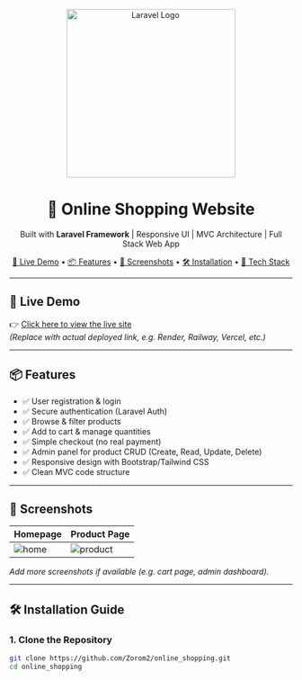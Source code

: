 <p align="center">
  <img src="https://raw.githubusercontent.com/laravel/art/master/logo-lockup/5%20SVG/2%20CMYK/1%20Full%20Color/laravel-logolockup-cmyk-red.svg" width="300" alt="Laravel Logo">
</p>

<h1 align="center">🛒 Online Shopping Website</h1>

<p align="center">
  Built with <strong>Laravel Framework</strong> | Responsive UI | MVC Architecture | Full Stack Web App
</p>

<p align="center">
  <a href="#-live-demo">🔗 Live Demo</a> •
  <a href="#-features">📦 Features</a> •
  <a href="#-screenshots">📸 Screenshots</a> •
  <a href="#-installation-guide">🛠 Installation</a> •
  <a href="#-technologies-used">🧰 Tech Stack</a>
</p>

---

## 🔗 Live Demo

👉 [Click here to view the live site](http://127.0.0.1:8000)  
*(Replace with actual deployed link, e.g. Render, Railway, Vercel, etc.)*

---

## 📦 Features

- ✅ User registration & login
- ✅ Secure authentication (Laravel Auth)
- ✅ Browse & filter products
- ✅ Add to cart & manage quantities
- ✅ Simple checkout (no real payment)
- ✅ Admin panel for product CRUD (Create, Read, Update, Delete)
- ✅ Responsive design with Bootstrap/Tailwind CSS
- ✅ Clean MVC code structure

---

## 📸 Screenshots

| Homepage | Product Page |
|----------|--------------|
| ![home](screenshots/home.png) | ![product](screenshots/product.png) |

_Add more screenshots if available (e.g. cart page, admin dashboard)._

---

## 🛠 Installation Guide

### 1. Clone the Repository

```bash
git clone https://github.com/Zorom2/online_shopping.git
cd online_shopping
